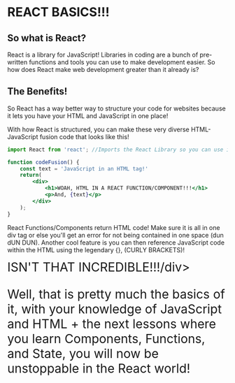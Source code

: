 # REACT BASICS!!!

## So what is React?

React is a library for JavaScript! Libraries in coding are a bunch of pre-written functions and tools you can use to make development easier. So how does React make web development greater than it already is?

## The Benefits!

So React has a way better way to structure your code for websites because it lets you have your HTML and JavaScript in one place!

With how React is structured, you can make these very diverse HTML-JavaScript fusion code that looks like this!

```jsx
import React from 'react'; //Imports the React Library so you can use it

function codeFusion() {
    const text = 'JavaScript in an HTML tag!'
    return(
        <div>
            <h1>WOAH, HTML IN A REACT FUNCTION/COMPONENT!!!</h1>
            <p>And, {text}</p>
        </div>
    );
}
```

React Functions/Components return HTML code! Make sure it is all in one div tag or else you'll get an error for not being contained in one space (dun dUN DUN). Another cool feature is you can then reference JavaScript code within the HTML using the legendary {}, (CURLY BRACKETS)!

<div style="font-size: 2em">ISN'T THAT INCREDIBLE!!!/div>

Well, that is pretty much the basics of it, with your knowledge of JavaScript and HTML + the next lessons where you learn Components, Functions, and State, you will now be unstoppable in the React world!
